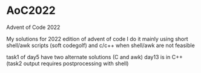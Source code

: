 # AoC2022
Advent of Code 2022

My solutions for 2022 edition of advent of code
I do it mainly using short shell/awk scripts (soft codegolf) and c/c++ when shell/awk are not feasible

task1 of day5 have two alternate solutions (C and awk)
day13 is in C++ (task2 output requires postprocessing with shell)
